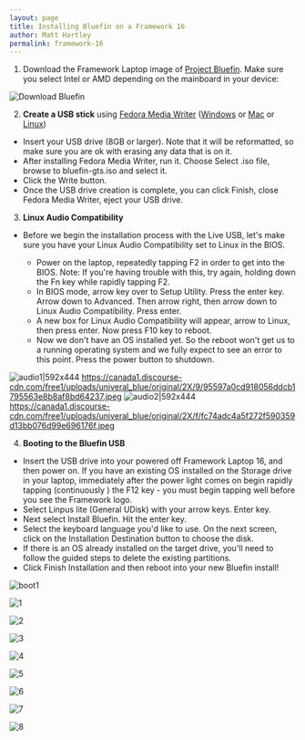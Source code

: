 ```yaml
---
layout: page
title: Installing Bluefin on a Framework 16
author: Matt Hartley
permalink: framework-16
---
```


1. Download the Framework Laptop image of [Project Bluefin](https://projectbluefin.io/). Make sure you select Intel or AMD depending on the mainboard in your device:

![Download Bluefin](https://canada1.discourse-cdn.com/free1/uploads/univeral_blue/optimized/2X/4/43a5463997f19604e00386a8e050c90e711bf9de_2_690x324.png)

2. **Create a USB stick** using [Fedora Media Writer](https://docs.fedoraproject.org/en-US/fedora/latest/preparing-boot-media/#_on_windows) ([Windows](https://fedoraproject.org/fmw/FedoraMediaWriter-win32-latest.exe) or [Mac](https://fedoraproject.org/fmw/FedoraMediaWriter-osx-latest.dmg) or [Linux](https://flathub.org/apps/org.fedoraproject.MediaWriter))

  * Insert your USB drive (8GB or larger). Note that it will be reformatted, so make sure you are ok with erasing any data that is on it.
  * After installing Fedora Media Writer, run it. Choose Select .iso file, browse to bluefin-gts.iso and select it.
* Click the Write button.
 * Once the USB drive creation is complete, you can click Finish, close Fedora Media Writer, eject your USB drive.

3. **Linux Audio Compatibility**

* Before we begin the installation process with the Live USB, let's make sure you have your Linux Audio Compatibility set to Linux in the BIOS.

   * Power on the laptop, repeatedly tapping F2 in order to get into the BIOS. Note: If you're having trouble with this, try again, holding down the Fn key while rapidly tapping F2.
   * In BIOS mode, arrow key over to Setup Utility. Press the enter key. Arrow down to Advanced. Then arrow right, then arrow down to Linux Audio Compatibility. Press enter.
   * A new box for Linux Audio Compatibility will appear, arrow to Linux, then press enter. Now press F10 key to reboot.
   * Now we don't have an OS installed yet. So the reboot won't get us to a running operating system and we fully expect to see an error to this point. Press the power button to shutdown.


![audio1|592x444](upload://ljcQsFwbZxGitNcmd709Yyc6Ebt.jpeg) https://canada1.discourse-cdn.com/free1/uploads/univeral_blue/original/2X/9/95597a0cd918056ddcb1795563e8b8af8bd64237.jpeg
![audio2|592x444](upload://A1kiX4zZ71b24avCpqhGx38sfb9.jpeg) https://canada1.discourse-cdn.com/free1/uploads/univeral_blue/original/2X/f/fc74adc4a5f272f590359d13bb076d99e696176f.jpeg

4. **Booting to the Bluefin USB**

* Insert the USB drive into your powered off Framework Laptop 16, and then power on. If you have an existing OS installed on the Storage drive in your laptop, immediately after the power light comes on begin rapidly tapping (continuously ) the F12 key - you must begin tapping well before you see the Framework logo.
* Select Linpus lite (General UDisk) with your arrow keys. Enter key.
* Next select Install Bluefin. Hit the enter key.
* Select the keyboard language you'd like to use. On the next screen, click on the Installation Destination button to choose the disk.
* If there is an OS already installed on the target drive, you'll need to follow the guided steps to delete the existing partitions. 
* Click Finish Installation and then reboot into your new Bluefin install!

![boot1](https://canada1.discourse-cdn.com/free1/uploads/univeral_blue/original/2X/3/30ffe07e3b4fe394aaad6e11e862d42f894048b1.jpeg)

![1](https://canada1.discourse-cdn.com/free1/uploads/univeral_blue/optimized/2X/f/f91ad07482c526bfa3af0af8a3a0224a3455bf93_2_690x430.jpeg)

![2](https://canada1.discourse-cdn.com/free1/uploads/univeral_blue/original/2X/8/8d6be23be14f40335a5cf7126ba6a2a831666ec7.jpeg)

![3](https://canada1.discourse-cdn.com/free1/uploads/univeral_blue/original/2X/e/e397dc21974f924fd59e23b19a68c497b1525afd.png)

![4](https://canada1.discourse-cdn.com/free1/uploads/univeral_blue/original/2X/6/66fa43fe0c188b4e8b656e29502d1293cfc5df7d.png)

![5](https://canada1.discourse-cdn.com/free1/uploads/univeral_blue/original/2X/8/8f9a6cd5d75bc4ecc2ad60e0e466596a1ce488d5.jpeg)

![6](https://canada1.discourse-cdn.com/free1/uploads/univeral_blue/original/2X/f/fa60672f8cf1cee3934430290a07c16e94dbe242.jpeg)

![7](https://canada1.discourse-cdn.com/free1/uploads/univeral_blue/original/2X/3/3dc208b640503f2bd0cb5c0075745250a05c31ef.jpeg)

![8](https://canada1.discourse-cdn.com/free1/uploads/univeral_blue/original/2X/4/4951129c62cc71d6d35ea339b56580ec0cbcc456.jpeg)
